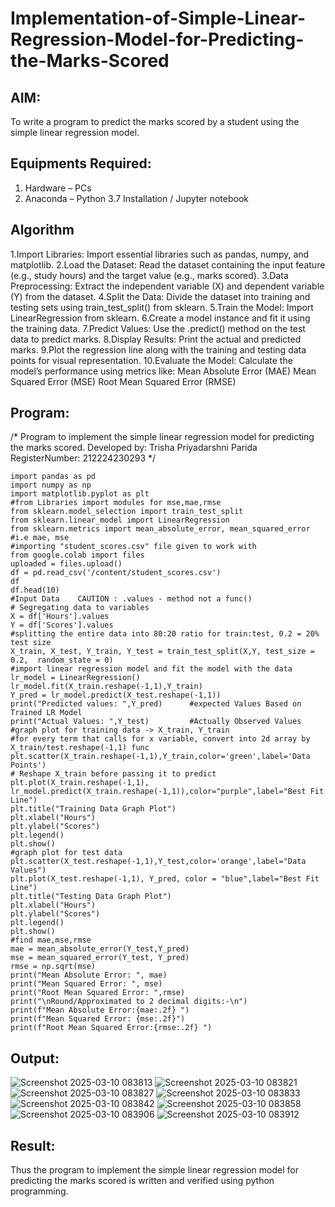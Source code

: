 # Implementation-of-Simple-Linear-Regression-Model-for-Predicting-the-Marks-Scored

## AIM:
To write a program to predict the marks scored by a student using the simple linear regression model.

## Equipments Required:
1. Hardware – PCs
2. Anaconda – Python 3.7 Installation / Jupyter notebook

## Algorithm
1.Import Libraries: Import essential libraries such as pandas, numpy, and matplotlib.
2.Load the Dataset: Read the dataset containing the input feature (e.g., study hours) and the target value (e.g., marks scored).
3.Data Preprocessing: Extract the independent variable (X) and dependent variable (Y) from the dataset.
4.Split the Data: Divide the dataset into training and testing sets using train_test_split() from sklearn.
5.Train the Model: Import LinearRegression from sklearn.
6.Create a model instance and fit it using the training data.
7.Predict Values: Use the .predict() method on the test data to predict marks.
8.Display Results: Print the actual and predicted marks.
9.Plot the regression line along with the training and testing data points for visual representation.
10.Evaluate the Model: Calculate the model’s performance using metrics like:
Mean Absolute Error (MAE)
Mean Squared Error (MSE)
Root Mean Squared Error (RMSE)

## Program:

/*
Program to implement the simple linear regression model for predicting the marks scored.
Developed by: Trisha Priyadarshni Parida
RegisterNumber: 212224230293
*/

```
import pandas as pd
import numpy as np
import matplotlib.pyplot as plt
#from Libraries import modules for mse,mae,rmse
from sklearn.model_selection import train_test_split
from sklearn.linear_model import LinearRegression
from sklearn.metrics import mean_absolute_error, mean_squared_error  #i.e mae, mse
#importing "student_scores.csv" file given to work with
from google.colab import files
uploaded = files.upload()
df = pd.read_csv('/content/student_scores.csv')
df
df.head(10)
#Input Data    CAUTION : .values - method not a func()
# Segregating data to variables
X = df['Hours'].values
Y = df['Scores'].values
#splitting the entire data into 80:20 ratio for train:test, 0.2 = 20% test size
X_train, X_test, Y_train, Y_test = train_test_split(X,Y, test_size = 0.2,  random_state = 0)
#import linear regression model and fit the model with the data
lr_model = LinearRegression()
lr_model.fit(X_train.reshape(-1,1),Y_train)
Y_pred = lr_model.predict(X_test.reshape(-1,1))
print("Predicted values: ",Y_pred)      #expected Values Based on Trained LR Model
print("Actual Values: ",Y_test)         #Actually Observed Values
#graph plot for training data -> X_train, Y_train
#for every term that calls for x variable, convert into 2d array by X_train/test.reshape(-1,1) func
plt.scatter(X_train.reshape(-1,1),Y_train,color='green',label='Data Points')
# Reshape X_train before passing it to predict
plt.plot(X_train.reshape(-1,1), lr_model.predict(X_train.reshape(-1,1)),color="purple",label="Best Fit Line")
plt.title("Training Data Graph Plot")
plt.xlabel("Hours")
plt.ylabel("Scores")
plt.legend()
plt.show()
#graph plot for test data
plt.scatter(X_test.reshape(-1,1),Y_test,color='orange',label="Data Values")
plt.plot(X_test.reshape(-1,1), Y_pred, color = "blue",label="Best Fit Line")
plt.title("Testing Data Graph Plot")
plt.xlabel("Hours")
plt.ylabel("Scores")
plt.legend()
plt.show()
#find mae,mse,rmse
mae = mean_absolute_error(Y_test,Y_pred)
mse = mean_squared_error(Y_test, Y_pred)
rmse = np.sqrt(mse)
print("Mean Absolute Error: ", mae)
print("Mean Squared Error: ", mse)
print("Root Mean Squared Error: ",rmse)
print("\nRound/Approximated to 2 decimal digits:-\n")
print(f"Mean Absolute Error:{mae:.2f} ")
print(f"Mean Squared Error: {mse:.2f}")
print(f"Root Mean Squared Error:{rmse:.2f} ")
```

## Output:

![Screenshot 2025-03-10 083813](https://github.com/user-attachments/assets/075f0950-4727-4142-86df-126931f9d6fc)
![Screenshot 2025-03-10 083821](https://github.com/user-attachments/assets/69fd2fb9-c4fe-42f1-81b1-49cc46e98a4d)
![Screenshot 2025-03-10 083827](https://github.com/user-attachments/assets/e838b381-2961-47d0-a7d4-2f1675d6a0e1)
![Screenshot 2025-03-10 083833](https://github.com/user-attachments/assets/cb6fab6b-afd8-4c99-b09e-d531cc74f8ef)
![Screenshot 2025-03-10 083842](https://github.com/user-attachments/assets/4f87e1a3-1dcf-414d-9308-107a8dc58c54)
![Screenshot 2025-03-10 083858](https://github.com/user-attachments/assets/0aa5cf7f-ae15-4e3a-880b-f534f1650890)
![Screenshot 2025-03-10 083906](https://github.com/user-attachments/assets/ae38d235-01a5-48c0-a6ed-26a5c1a1c3a3)
![Screenshot 2025-03-10 083912](https://github.com/user-attachments/assets/b5413e3f-3eb4-4533-bc4a-6b7767b6f6b9)



## Result:
	
Thus the program to implement the simple linear regression model for predicting the marks scored is written and verified using python programming.
